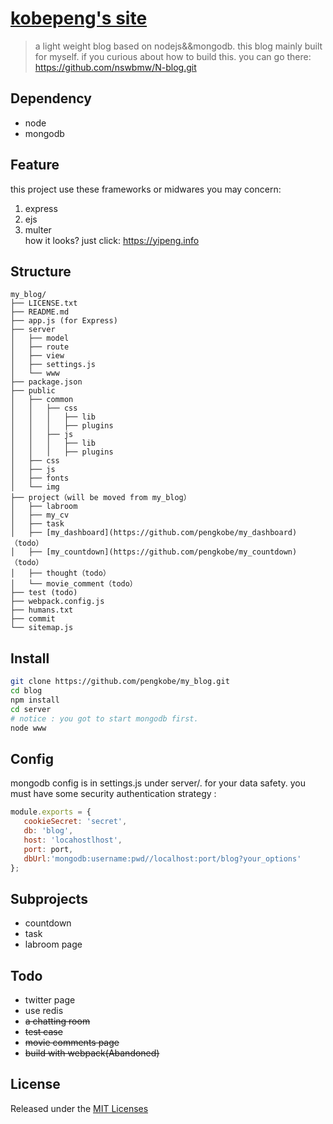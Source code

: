 # [kobepeng's site](new.kobepeng.com)
> a light weight blog based on nodejs&&mongodb. this blog mainly built for myself.
if you curious about how to build this. you can go there: https://github.com/nswbmw/N-blog.git

## Dependency
* node
* mongodb

## Feature
this project use these frameworks or midwares you may concern:  
1. express  
2. ejs  
3. multer  
how it looks? just click:  https://yipeng.info


## Structure
```
my_blog/
├── LICENSE.txt
├── README.md
├── app.js (for Express)
├── server
│   ├── model 
│   ├── route 
│   ├── view  
│   ├── settings.js 
│   └── www 
├── package.json
├── public
│   ├── common
│   │   ├── css
│   │   │   ├── lib
│   │   │   ├── plugins
│   │   ├── js
│   │   │   ├── lib
│   │   │   ├── plugins
│   ├── css
│   ├── js
│   ├── fonts
│   └── img 
├── project（will be moved from my_blog）
│   ├── labroom
│   ├── my_cv
│   ├── task
│   ├── [my_dashboard](https://github.com/pengkobe/my_dashboard)（todo）
│   ├── [my_countdown](https://github.com/pengkobe/my_countdown)（todo）
│   ├── thought（todo）
│   └── movie_comment（todo）
├── test (todo)
├── webpack.config.js
├── humans.txt
├── commit
└── sitemap.js
```

## Install
```bash
git clone https://github.com/pengkobe/my_blog.git
cd blog
npm install
cd server
# notice : you got to start mongodb first.
node www
```

## Config
mongodb config is in settings.js under server/. for your data safety. 
you must have some security authentication strategy :
```javascript
module.exports = { 
   cookieSecret: 'secret', 
   db: 'blog', 
   host: 'locahostlhost',
   port: port,
   dbUrl:'mongodb:username:pwd//localhost:port/blog?your_options'
}; 

```

## Subprojects
* countdown
* task
* labroom page

## Todo
* twitter page 
* use redis
* ~~a chatting room~~
* ~~test case~~
* ~~movie comments page~~
* ~~build with webpack(Abandoned)~~

           
## License
Released under the [MIT Licenses](http://spdx.org/licenses/MIT)
